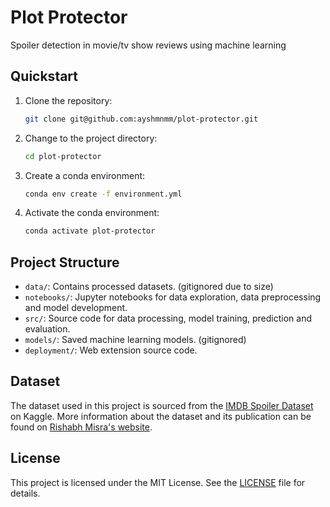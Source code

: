 # Plot Protector
Spoiler detection in movie/tv show reviews using machine learning

## Quickstart
1. Clone the repository:
   ```bash
   git clone git@github.com:ayshmnmm/plot-protector.git
   ```
2. Change to the project directory:
   ```bash
   cd plot-protector
   ```
3. Create a conda environment:
   ```bash
   conda env create -f environment.yml
   ```
4. Activate the conda environment:
   ```bash
   conda activate plot-protector
    ```

## Project Structure
- `data/`: Contains processed datasets. (gitignored due to size)
- `notebooks/`: Jupyter notebooks for data exploration, data preprocessing and model development.
- `src/`: Source code for data processing, model training, prediction and evaluation.
- `models/`: Saved machine learning models. (gitignored)
- `deployment/`: Web extension source code.


## Dataset
The dataset used in this project is sourced from the [IMDB Spoiler Dataset](https://www.kaggle.com/datasets/rmisra/imdb-spoiler-dataset/data) on Kaggle. More information about the dataset and its publication can be found on [Rishabh Misra's website](https://rishabhmisra.github.io/publications/).

## License
This project is licensed under the MIT License. See the [LICENSE](LICENSE) file for details.
